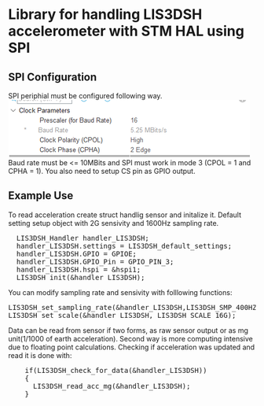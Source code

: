 # Library for handling LIS3DSH accelerometer with STM HAL using SPI

## SPI Configuration
SPI periphial must be configured following way.
<br>
![alt text](SPI_Configuration.png)
<br>
Baud rate must be <= 10MBits and SPI must work in mode 3 (CPOL = 1 and CPHA = 1). You also need to setup CS pin as GPIO output.

## Example Use
To read acceleration create struct handlig sensor and initalize it. Default setting setup object with 2G sensivity and 1600Hz sampling rate.
<pre>
  LIS3DSH_Handler handler_LIS3DSH;
  handler_LIS3DSH.settings = LIS3DSH_default_settings;
  handler_LIS3DSH.GPIO = GPIOE;
  handler_LIS3DSH.GPIO_Pin = GPIO_PIN_3;
  handler_LIS3DSH.hspi = &hspi1;
  LIS3DSH_init(&handler_LIS3DSH);
</pre>
You can modify sampling rate and sensivity with folllowing functions:
<pre>
LIS3DSH_set_sampling_rate(&handler_LIS3DSH,LIS3DSH_SMP_400HZ);
LIS3DSH_set_scale(&handler_LIS3DSH, LIS3DSH_SCALE_16G);
</pre>

Data can be read from sensor if two forms, as raw sensor output or as mg unit(1/1000  of earth acceleration). Second way is more computing intensive due to floating point calculations. Checking if acceleration was updated and read it is  done with:
<pre>
    if(LIS3DSH_check_for_data(&handler_LIS3DSH))
    {
      LIS3DSH_read_acc_mg(&handler_LIS3DSH);
    }
</pre>


